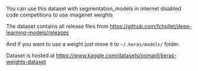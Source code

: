 You can use this dataset with segmentation_models in internet disabled code competitions to use imagenet weights 

The dataset contains all release files from https://github.com/fchollet/deep-learning-models/releases 

And if you want to use a weight just move it to `~/.keras/models/` folder.


Dataset is hosted at https://www.kaggle.com/datasets/osmanf/keras-weights-dataset

